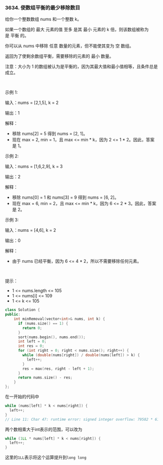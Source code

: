 ### 3634. 使数组平衡的最少移除数目



给你一个整数数组 nums 和一个整数 k。

如果一个数组的 最大 元素的值 至多 是其 最小 元素的 k 倍，则该数组被称为是 平衡 的。

你可以从 nums 中移除 任意 数量的元素，但不能使其变为 空 数组。

返回为了使剩余数组平衡，需要移除的元素的 最小 数量。

注意：大小为 1 的数组被认为是平衡的，因为其最大值和最小值相等，且条件总是成立。

 

示例 1:

输入：nums = [2,1,5], k = 2

输出：1

解释：

 * 移除 nums[2] = 5 得到 nums = [2, 1]。
 * 现在 max = 2, min = 1，且 max <= min * k，因为 2 <= 1 * 2。因此，答案是 1。

示例 2:

输入：nums = [1,6,2,9], k = 3

输出：2

解释：

 * 移除 nums[0] = 1 和 nums[3] = 9 得到 nums = [6, 2]。
 * 现在 max = 6, min = 2，且 max <= min * k，因为 6 <= 2 * 3。因此，答案是 2。

示例 3:

输入：nums = [4,6], k = 2

输出：0

解释：

 * 由于 nums 已经平衡，因为 6 <= 4 * 2，所以不需要移除任何元素。

 

提示：

 * 1 <= nums.length <= 105
 * 1 <= nums[i] <= 109
 * 1 <= k <= 105

```c++
class Solution {
public:
    int minRemoval(vector<int>& nums, int k) {
      if (nums.size() == 1) {
        return 0;
      }
      sort(nums.begin(), nums.end());
      int left = 0;
      int res = 0;
      for (int right = 0; right < nums.size(); right++) {
        while (double(nums[right]) / double(nums[left]) > k) {
          left++;
        }
        res = max(res, right - left + 1);
      }      
      return nums.size() - res;
    }
};
```

在一开始的代码中

```c++
while (nums[left] * k < nums[right]) {
  left++;
}
// Line 11: Char 47: runtime error: signed integer overflow: 79582 * 61192 cannot be represented in type 'int' (solution.cpp)
```

两个数相乘大于int表示的范围，可以改为

```c++
while (1LL * nums[left] * k < nums[right]) {
  left++;
}
```

这里的`1LL`表示将这个运算提升到`long long`
